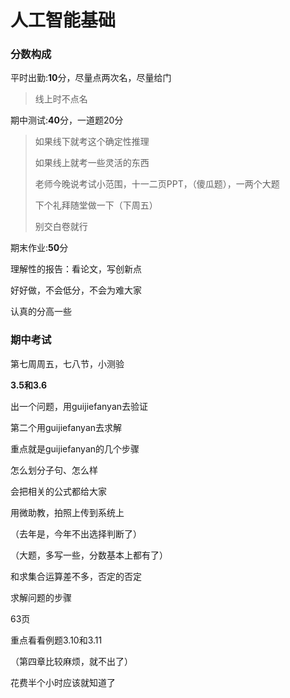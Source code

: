 # 人工智能基础

### 分数构成

平时出勤:**10**分，尽量点两次名，尽量给门

> 线上时不点名

期中测试:**40**分，一道题20分

> 如果线下就考这个确定性推理
>
> 如果线上就考一些灵活的东西
>
> 老师今晚说考试小范围，十一二页PPT，（傻瓜题），一两个大题
>
> 下个礼拜随堂做一下（下周五）
>
> 别交白卷就行

期末作业:**50**分

理解性的报告：看论文，写创新点



好好做，不会低分，不会为难大家



认真的分高一些





### 期中考试

第七周周五，七八节，小测验



**3.5和3.6**

出一个问题，用guijiefanyan去验证

第二个用guijiefanyan去求解

重点就是guijiefanyan的几个步骤



怎么划分子句、怎么样



会把相关的公式都给大家



用微助教，拍照上传到系统上

（去年是，今年不出选择判断了）

（大题，多写一些，分数基本上都有了）

和求集合运算差不多，否定的否定

求解问题的步骤



63页

重点看看例题3.10和3.11

（第四章比较麻烦，就不出了）





花费半个小时应该就知道了

